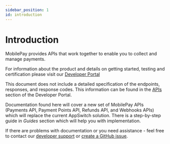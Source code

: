 ```yaml
---
sidebar_position: 1
id: introduction
---
```


# Introduction

MobilePay provides APIs that work together to enable you to collect and manage payments.

For information about the product and details on getting started, testing and certification please visit our [Developer Portal](https://developer.mobilepay.dk/products/)

This document does not include a detailed specification of the endpoints, responses, and response codes. This information can be found in the [APIs](https://developer.mobilepay.dk/product/) section of the Developer Portal.

Documentation found here will cover a new set of MobilePay APIs (Payments API, Payment Points API, Refunds API, and Webhooks APIs) which will replace the current AppSwitch solution. There is a step-by-step guide in _Guides_ section which will help you with implementation.

If there are problems with documentation or you need assistance - feel free to contact our [developer support](mailto:developer@mobilepay.dk) or [create a GitHub issue](https://github.com/MobilePayDev/MobilePay-Payments-API/issues).

